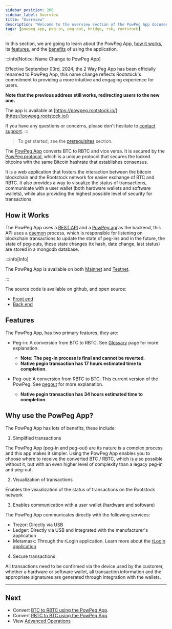 ```yaml
---
sidebar_position: 200
sidebar_label: Overview
title: "Overview"
description: "Welcome to the overview section of the PowPeg App documentation."
tags: [powpeg app, peg-in, peg-out, bridge, rsk, rootstock]
---
```


In this section, we are going to learn about the PowPeg App, [how it works](#how-it-works), its [features](#features), and the [benefits](#why-use-the-powpeg) of using the application.

:::info[Notice: Name Change to PowPeg App]

Effective September 03rd, 2024, the 2 Way Peg App has been officially renamed to PowPeg App, this name change reflects Rootstock's commitment to providing a more intuitive and engaging experience for users. 

**Note that the previous address still works, redirecting users to the new one.**

The app is available at [https://powpeg.rootstock.io/](https://powpeg.rootstock.io/)

If you have any questions or concerns, please don't hesitate to [contact support](https://discord.com/channels/842021106956238848/1123675841369489438).
:::

> To get started, see the [prerequisites](/resources/guides/powpeg-app/prerequisites/) section.

The [PowPeg App](https://powpeg.rootstock.io/) converts BTC to RBTC and vice versa. It is secured by the [PowPeg protocol](/concepts/powpeg/), which is a unique protocol that secures the locked bitcoins with the same Bitcoin hashrate that establishes consensus.

It is a web application that fosters the interaction between the bitcoin blockchain and the Rootstock network for easier exchange of BTC and RBTC. It also provides a way to visualize the status of transactions, communicate with a user wallet (both hardware wallets and software wallets), while also providing the highest possible level of security for transactions.

## How it Works

The PowPeg App uses a [REST API](https://en.wikipedia.org/wiki/Representational_state_transfer) and a [PowPeg api](https://github.com/rsksmart/2wp-api) as the backend, this API uses a [daemon](https://en.wikipedia.org/wiki/Daemon_(computing)) process, which is responsible for listening on blockchain transactions to update the state of peg-ins and in the future, the state of peg-outs, these state changes (tx hash, date change, last status) are stored in a mongodb database.

:::info[Info]

The PowPeg App is available on both [Mainnet](https://powpeg.rootstock.io/) and [Testnet](https://powpeg.testnet.rootstock.io/). 

:::

The source code is available on github, and open source:
- [Front end](https://github.com/rsksmart/2wp-app)
- [Back end](https://github.com/rsksmart/2wp-api)

## Features

The PowPeg App, has two primary features, they are:

- Peg-in: A conversion from BTC to RBTC. See [Glossary](/resources/guides/powpeg-app/glossary/) page for more explanation. 
    - **Note: The peg-in process is final and cannot be reverted**.
    - **Native pegin transaction has 17 hours estimated time to completion**.

- Peg-out: A conversion from RBTC to BTC. This current version of the PowPeg. See [pegout](/resources/guides/powpeg-app/pegout/) for more explanation.
    - **Native pegin transaction has 34 hours estimated time to completion**.

## Why use the PowPeg App?

The PowPeg App has lots of benefits, these include:
 
1. Simplified transactions

The PowPeg App (peg-in and peg-out) are its nature is a complex process and this app makes it simpler. Using the PowPeg App enables you to choose where to receive the converted BTC / RBTC, which is also possible without it, but with an even higher level of complexity than a legacy peg-in and peg-out.


2. Visualization of transactions

Enables the visualization of the status of transactions on the Rootstock network

3. Enables communication with a user wallet (hardware and software)

The PowPeg App communicates directly with the following services:
- Trezor: Directly via USB
- Ledger: Directly via USB and integrated with the manufacturer's application
- Metamask: Through the rLogin application. Learn more about the [rLogin application](https://github.com/rsksmart/rLogin)

4. Secure transactions

All transactions need to be confirmed via the device used by the customer, whether a hardware or software wallet, all transaction information and the appropriate signatures are generated through integration with the wallets.

----

## Next

* Convert [BTC to RBTC using the PowPeg App](/resources/guides/powpeg-app/pegin/).
* Convert [RBTC to BTC using the PowPeg App](/resources/guides/powpeg-app/pegout/).
* View [Advanced Operations](/resources/guides/powpeg-app/advanced-operations/)